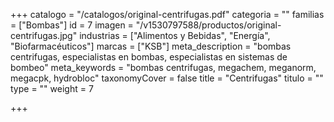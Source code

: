 +++
catalogo = "/catalogos/original-centrifugas.pdf"
categoria = ""
familias = ["Bombas"]
id = 7
imagen = "/v1530797588/productos/original-centrifugas.jpg"
industrias = ["Alimentos y Bebidas", "Energía", "Biofarmacéuticos"]
marcas = ["KSB"]
meta_description = "bombas centrifugas, especialistas en bombas, especialistas en sistemas de bombeo"
meta_keywords = "bombas centrifugas, megachem, meganorm, megacpk, hydrobloc"
taxonomyCover = false
title = "Centrifugas"
titulo = ""
type = ""
weight = 7

+++
